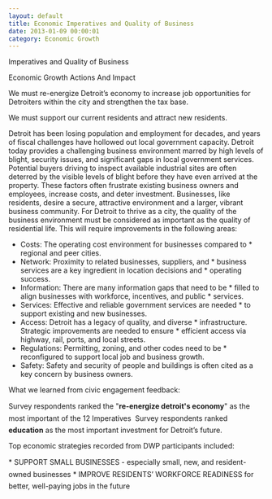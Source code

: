 ```yaml
---
layout: default
title: Economic Imperatives and Quality of Business
date: 2013-01-09 00:00:01
category: Economic Growth
--- 
```


Imperatives and Quality of Business

Economic Growth Actions And Impact

We must re-energize Detroit’s economy to increase job opportunities for Detroiters within the city and strengthen the tax base.

We must support our current residents and attract new residents.

Detroit has been losing population and employment for decades, and years of fiscal challenges have hollowed out local government capacity. Detroit today provides a challenging business environment marred by high levels of blight, security issues, and significant gaps in local government services. Potential buyers driving to inspect available industrial sites are often deterred by the visible levels of blight before they have even arrived at the property. These factors often frustrate existing business owners and employees, increase costs, and deter investment. Businesses, like residents, desire a secure, attractive environment and a larger, vibrant business community. For Detroit to thrive as a city, the quality of the business environment must be considered as important as the quality of residential life. This will require improvements in the following areas:

* Costs: The operating cost environment for businesses compared to * regional and peer cities.
* Network: Proximity to related businesses, suppliers, and * business services are a key ingredient in location decisions and * operating success.
* Information: There are many information gaps that need to be * filled to align businesses with workforce, incentives, and public * services.
* Services: Effective and reliable government services are needed * to support existing and new businesses.
* Access: Detroit has a legacy of quality, and diverse * infrastructure. Strategic improvements are needed to ensure * efficient access via highway, rail, ports, and local streets.
* Regulations: Permitting, zoning, and other codes need to be * reconfigured to support local job and business growth.
* Safety: Safety and security of people and buildings is often cited as a key concern by business owners.


What we learned from civic engagement feedback:

Survey respondents ranked the "**re-energize detroit's economy**" as the most important of the 12 Imperatives
 Survey respondents ranked **education** as the most important investment for Detroit’s future.

Top economic strategies recorded from DWP participants included:

* SUPPORT SMALL BUSINESSES - especially small, new, and resident-owned businesses
* IMPROVE RESIDENTS’ WORKFORCE READINESS for better, well-paying jobs in the future
